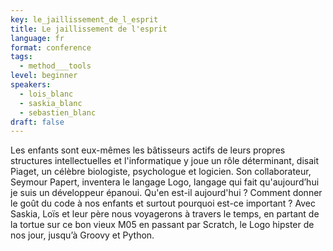 ```yaml
---
key: le_jaillissement_de_l_esprit
title: Le jaillissement de l'esprit
language: fr
format: conference
tags:
  - method___tools
level: beginner
speakers:
  - lois_blanc
  - saskia_blanc
  - sebastien_blanc
draft: false
---
```

Les enfants sont eux-mêmes les bâtisseurs actifs de leurs propres structures intellectuelles et l'informatique y joue un rôle déterminant, disait Piaget, un célèbre biologiste, psychologue et logicien. Son collaborateur, Seymour Papert, inventera le langage Logo, langage qui fait qu'aujourd’hui je suis un développeur épanoui.
Qu'en est-il aujourd'hui ? Comment donner le goût du code à nos enfants et surtout pourquoi est-ce important ?
Avec Saskia, Loïs et leur père nous voyagerons à travers le temps, en partant de la tortue sur ce bon vieux M05 en passant par Scratch, le Logo hipster de nos jour, jusqu’à Groovy et Python. 

